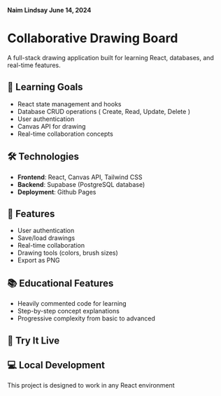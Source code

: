 **Naim Lindsay June 14, 2024**

# Collaborative Drawing Board

A full-stack drawing application built for learning React, databases, and real-time features.

## 🎯 Learning Goals
- React state management and hooks
- Database CRUD operations ( Create, Read, Update, Delete )
- User authentication
- Canvas API for drawing
- Real-time collaboration concepts

## 🛠️ Technologies
- **Frontend**: React, Canvas API, Tailwind CSS
- **Backend**: Supabase (PostgreSQL database)
- **Deployment**: Github Pages

## 🚀 Features
- User authentication
- Save/load drawings
- Real-time collaboration
- Drawing tools (colors, brush sizes)
- Export as PNG

## 📚 Educational Features
- Heavily commented code for learning
- Step-by-step concept explanations
- Progressive complexity from basic to advanced

## 🎨 Try It Live


## 💻 Local Development
This project is designed to work in any React environment
